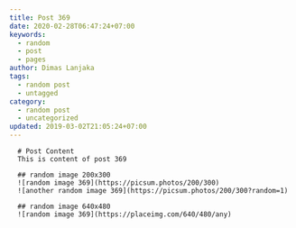 ```yaml
---
title: Post 369
date: 2020-02-28T06:47:24+07:00
keywords:
  - random
  - post
  - pages
author: Dimas Lanjaka
tags:
  - random post
  - untagged
category:
  - random post
  - uncategorized
updated: 2019-03-02T21:05:24+07:00
---
```


      # Post Content
      This is content of post 369

      ## random image 200x300
      ![random image 369](https://picsum.photos/200/300)
      ![another random image 369](https://picsum.photos/200/300?random=1)

      ## random image 640x480
      ![random image 369](https://placeimg.com/640/480/any)
      